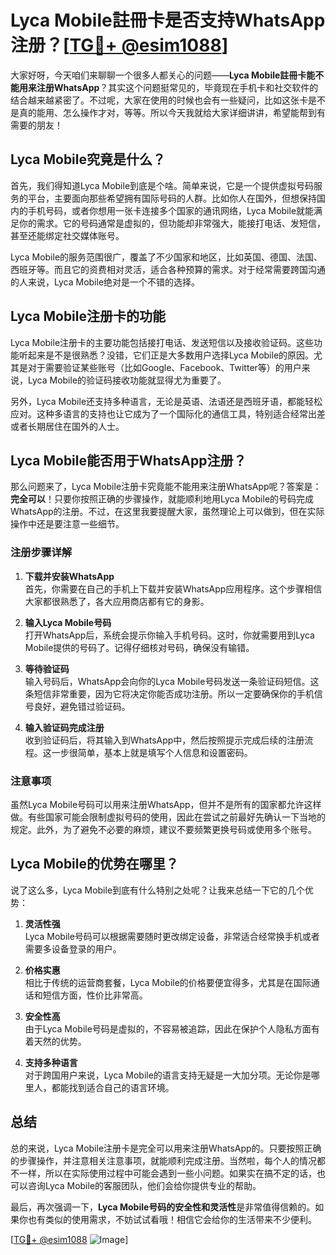# Lyca Mobile註冊卡是否支持WhatsApp注册？[[TG💪+ @esim1088](https://t.me/s/esim1088)]

大家好呀，今天咱们来聊聊一个很多人都关心的问题——**Lyca Mobile註冊卡能不能用来注册WhatsApp**？其实这个问题挺常见的，毕竟现在手机卡和社交软件的结合越来越紧密了。不过呢，大家在使用的时候也会有一些疑问，比如这张卡是不是真的能用、怎么操作才对，等等。所以今天我就给大家详细讲讲，希望能帮到有需要的朋友！

## Lyca Mobile究竟是什么？

首先，我们得知道Lyca Mobile到底是个啥。简单来说，它是一个提供虚拟号码服务的平台，主要面向那些希望拥有国际号码的人群。比如你人在国外，但想保持国内的手机号码，或者你想用一张卡连接多个国家的通讯网络，Lyca Mobile就能满足你的需求。它的号码通常是虚拟的，但功能却非常强大，能接打电话、发短信，甚至还能绑定社交媒体账号。

Lyca Mobile的服务范围很广，覆盖了不少国家和地区，比如英国、德国、法国、西班牙等。而且它的资费相对灵活，适合各种预算的需求。对于经常需要跨国沟通的人来说，Lyca Mobile绝对是一个不错的选择。

## Lyca Mobile注册卡的功能

Lyca Mobile注册卡的主要功能包括接打电话、发送短信以及接收验证码。这些功能听起来是不是很熟悉？没错，它们正是大多数用户选择Lyca Mobile的原因。尤其是对于需要验证某些账号（比如Google、Facebook、Twitter等）的用户来说，Lyca Mobile的验证码接收功能就显得尤为重要了。

另外，Lyca Mobile还支持多种语言，无论是英语、法语还是西班牙语，都能轻松应对。这种多语言的支持也让它成为了一个国际化的通信工具，特别适合经常出差或者长期居住在国外的人士。

## Lyca Mobile能否用于WhatsApp注册？

那么问题来了，Lyca Mobile注册卡究竟能不能用来注册WhatsApp呢？答案是：**完全可以**！只要你按照正确的步骤操作，就能顺利地用Lyca Mobile的号码完成WhatsApp的注册。不过，在这里我要提醒大家，虽然理论上可以做到，但在实际操作中还是要注意一些细节。

### 注册步骤详解

1. **下载并安装WhatsApp**  
   首先，你需要在自己的手机上下载并安装WhatsApp应用程序。这个步骤相信大家都很熟悉了，各大应用商店都有它的身影。

2. **输入Lyca Mobile号码**  
   打开WhatsApp后，系统会提示你输入手机号码。这时，你就需要用到Lyca Mobile提供的号码了。记得仔细核对号码，确保没有输错。

3. **等待验证码**  
   输入号码后，WhatsApp会向你的Lyca Mobile号码发送一条验证码短信。这条短信非常重要，因为它将决定你能否成功注册。所以一定要确保你的手机信号良好，避免错过验证码。

4. **输入验证码完成注册**  
   收到验证码后，将其输入到WhatsApp中，然后按照提示完成后续的注册流程。这一步很简单，基本上就是填写个人信息和设置密码。

### 注意事项

虽然Lyca Mobile号码可以用来注册WhatsApp，但并不是所有的国家都允许这样做。有些国家可能会限制虚拟号码的使用，因此在尝试之前最好先确认一下当地的规定。此外，为了避免不必要的麻烦，建议不要频繁更换号码或使用多个账号。

## Lyca Mobile的优势在哪里？

说了这么多，Lyca Mobile到底有什么特别之处呢？让我来总结一下它的几个优势：

1. **灵活性强**  
   Lyca Mobile号码可以根据需要随时更改绑定设备，非常适合经常换手机或者需要多设备登录的用户。

2. **价格实惠**  
   相比于传统的运营商套餐，Lyca Mobile的价格要便宜得多，尤其是在国际通话和短信方面，性价比非常高。

3. **安全性高**  
   由于Lyca Mobile号码是虚拟的，不容易被追踪，因此在保护个人隐私方面有着天然的优势。

4. **支持多种语言**  
   对于跨国用户来说，Lyca Mobile的语言支持无疑是一大加分项。无论你是哪里人，都能找到适合自己的语言环境。

## 总结

总的来说，Lyca Mobile注册卡是完全可以用来注册WhatsApp的。只要按照正确的步骤操作，并注意相关注意事项，就能顺利完成注册。当然啦，每个人的情况都不一样，所以在实际使用过程中可能会遇到一些小问题。如果实在搞不定的话，也可以咨询Lyca Mobile的客服团队，他们会给你提供专业的帮助。

最后，再次强调一下，**Lyca Mobile号码的安全性和灵活性**是非常值得信赖的。如果你也有类似的使用需求，不妨试试看哦！相信它会给你的生活带来不少便利。

[[TG💪+ @esim1088](https://t.me/s/esim1088) ![Image](https://i.postimg.cc/4NQfJmqS/Snipaste-2025-05-13-00-14-12.png)]